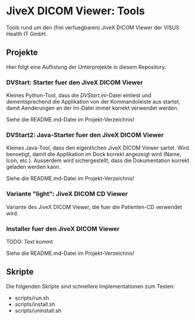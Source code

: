 # JiveX DICOM Viewer: Tools

Tools rund um den (frei verfuegbaren) JiveX DICOM Viewer der VISUS Health IT GmbH.

## Projekte

Hier folgt eine Auflistung der Unterprojekte in diesem Repository.

### DVStart: Starter fuer den JiveX DICOM Viewer

Kleines Python-Tool, dass die *DVStart.ini*-Datei einliest und dementsprechend die Applikation von
der Kommandoleiste aus startet, damit Aenderungen an der Ini-Datei immer korrekt verwendet werden.

Siehe die README.md-Datei im Projekt-Verzeichnis!

### DVStart2: Java-Starter fuer den JiveX DICOM Viewer

Kleines Java-Tool, dass den eigentlichen JiveX DICOM Viewer sartet. Wird benoetigt, damit die
Applikation im Dock korrekt angezeigt wird (Name, Icon, etc.). Ausserdem wird sichergestellt, dass
die Dokumentation korrekt geladen werden kann.

Siehe die README.md-Datei im Projekt-Verzeichnis!

### Variante "light": JiveX DICOM CD Viewer

Variante des JiveX DICOM Viewer, die fuer die Patienten-CD verwendet wird.

### Installer fuer den JiveX DICOM Viewer

TODO: Text kommt

Siehe die README.md-Datei im Projekt-Verzeichnis!

## Skripte

Die folgenden Skripte sind schnellere Implementationen zum Testen:

- scripts/run.sh
- scripts/install.sh
- scripts/uninstall.sh
